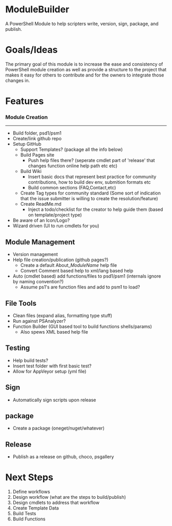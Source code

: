 ModuleBuilder
=============

A PowerShell Module to help scripters write, version, sign, package, and publish.

# Goals/Ideas #

The primary goal of this module is to increase the ease and consistency of PowerShell module creation as well as provide a structure to the project that makes it easy for others to contribute and for the owners to integrate those changes in.  


# Features #

### Module Creation ###
-------

- Build folder, psd1/psm1
- Create/link github repo
- Setup GitHub
	- Support Templates? (package all the info below)
	- Build Pages site
		- Push help files there? (seperate cmdlet part of 'release' that changes function online help path etc etc)
	- Build Wiki
		- Insert basic docs that represent best practice for community contributions, how to build dev env, submition formats etc
		- Build common sections (FAQ,Contact,etc)
	- Create Tag types for community standard (Some sort of indication that the issue submitter is willing to create the resolution/feature)
	- Create ReadMe.md
		- Inject a todo/checklist for the creator to help guide them (based on template/project type)
- Be aware of an Icon/Logo?
- Wizard driven (UI to run cmdlets for you)

## Module Management ##
- Version management
- Help file creation/publication (github pages?)
	- Create a default About_*ModuleName* help file
	- Convert Comment based help to xml/lang based help
- Auto (cmdlet based) add functions/files to psd1/psm1 (internals ignore by naming convention?)
	- Assume ps1's are function files and add to psm1 to load?

## File Tools ##
- Clean files (expand alias, formatting type stuff)
- Run against PSAnalyzer?
- Function Builder (GUI based tool to build functions shells/params)
	- Also spews XML based help file

## Testing ##
- Help build tests? 
- Insert test folder with first basic test?
- Allow for AppVeyor setup (yml file)

## Sign ##
- Automatically sign scripts upon release

## package ##
- Create a package (oneget/nuget/whatever)


## Release ##
- Publish as a release on github, choco, psgallery

# Next Steps #
1. Define workflows
2. Design workflow (what are the steps to build/publish)
3. Design cmdlets to address that workflow
4. Create Template Data
5. Build Tests
6. Build Functions